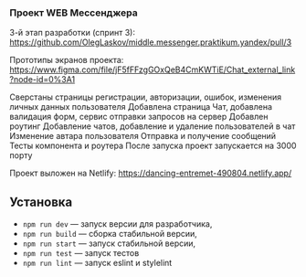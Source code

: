 ### Проект WEB Мессенджера

3-й этап разработки (спринт 3): https://github.com/OlegLaskov/middle.messenger.praktikum.yandex/pull/3

Прототипы экранов проекта: https://www.figma.com/file/jF5fFFzgGOxQeB4CmKWTiE/Chat_external_link?node-id=0%3A1

Сверстаны страницы регистрации, авторизации, ошибок, изменения личных данных пользователя
Добавлена страница Чат, добавлена валидация форм, сервис отправки запросов на сервер
Добавлен роутинг
Добавление чатов, добавление и удаление пользователей в чат
Изменение автара пользователя
Отправка и получение сообщений
Тесты компонента и роутера
После запуска проект запускается на 3000 порту

Проект выложен на Netlify: https://dancing-entremet-490804.netlify.app/

## Установка

- `npm run dev` — запуск версии для разработчика,
- `npm run build` — сборка стабильной версии,
- `npm run start` — запуск стабильной версии,
- `npm run test` — запуск тестов
- `npm run lint` — запуск eslint и stylelint

